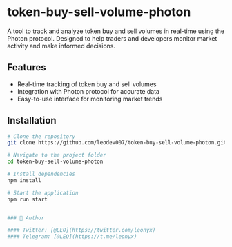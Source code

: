 # token-buy-sell-volume-photon

A tool to track and analyze token buy and sell volumes in real-time using the Photon protocol. Designed to help traders and developers monitor market activity and make informed decisions.

## Features
- Real-time tracking of token buy and sell volumes
- Integration with Photon protocol for accurate data
- Easy-to-use interface for monitoring market trends

## Installation
```bash
# Clone the repository
git clone https://github.com/leodev007/token-buy-sell-volume-photon.git

# Navigate to the project folder
cd token-buy-sell-volume-photon

# Install dependencies
npm install

# Start the application
npm run start


### 👤 Author

#### Twitter: [@LEO](https://twitter.com/leonyx)   
#### Telegram: [@LEO](https://t.me/leonyx)
